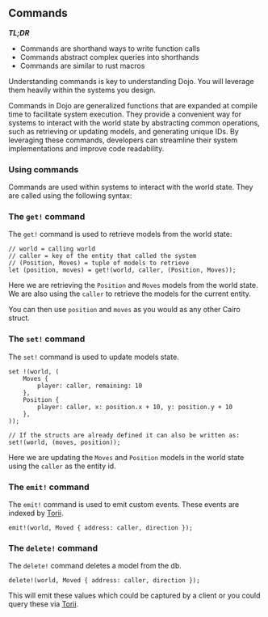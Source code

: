 ## Commands

**_TL;DR_**

- Commands are shorthand ways to write function calls
- Commands abstract complex queries into shorthands
- Commands are similar to rust macros

Understanding commands is key to understanding Dojo. You will leverage them heavily within the systems you design.

Commands in Dojo are generalized functions that are expanded at compile time to facilitate system execution. They provide a convenient way for systems to interact with the world state by abstracting common operations, such as retrieving or updating models, and generating unique IDs. By leveraging these commands, developers can streamline their system implementations and improve code readability.

### Using commands

Commands are used within systems to interact with the world state. They are called using the following syntax:

### The `get!` command

The `get!` command is used to retrieve models from the world state:

```rust,ignore
// world = calling world
// caller = key of the entity that called the system
// (Position, Moves) = tuple of models to retrieve
let (position, moves) = get!(world, caller, (Position, Moves));
```

Here we are retrieving the `Position` and `Moves` models from the world state. We are also using the `caller` to retrieve the models for the current entity.

You can then use `position` and `moves` as you would as any other Cairo struct.

### The `set!` command

The `set!` command is used to update models state.

```rust,ignore
set !(world, (
    Moves {
        player: caller, remaining: 10
    },
    Position {
        player: caller, x: position.x + 10, y: position.y + 10
    },
));

// If the structs are already defined it can also be written as:
set!(world, (moves, position));
```

Here we are updating the `Moves` and `Position` models in the world state using the `caller` as the entity id.

### The `emit!` command

The `emit!` command is used to emit custom events. These events are indexed by [Torii](../toolchain/torii/overview.md).

```rust,ignore
emit!(world, Moved { address: caller, direction });
```

### The `delete!` command

The `delete!` command deletes a model from the db.

```rust,ignore
delete!(world, Moved { address: caller, direction });
```

This will emit these values which could be captured by a client or you could query these via [Torii](../toolchain/torii/overview.md).
